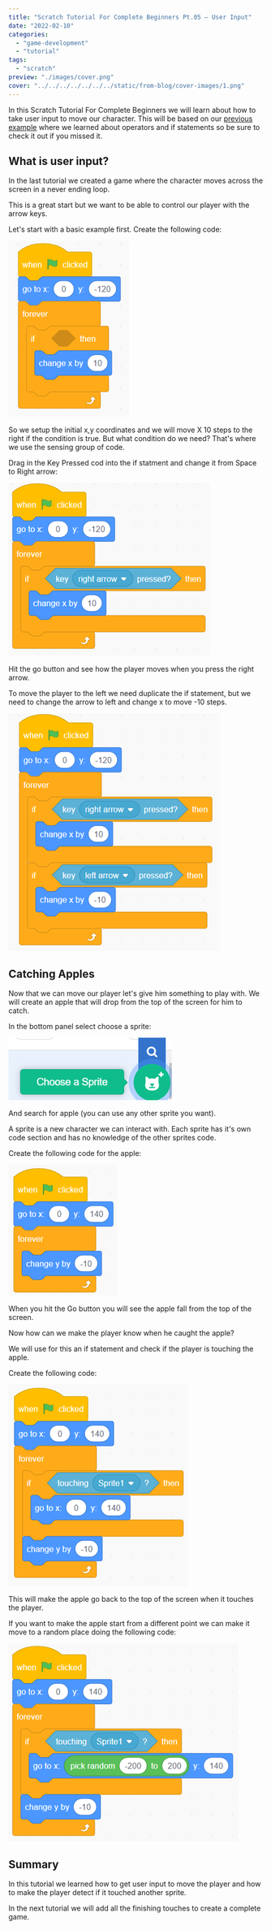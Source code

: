 ```yaml
---
title: "Scratch Tutorial For Complete Beginners Pt.05 – User Input"
date: "2022-02-10"
categories: 
  - "game-development"
  - "tutorial"
tags: 
  - "scratch"
preview: "./images/cover.png"
cover: "../../../../../../../static/from-blog/cover-images/1.png"
---
```


In this Scratch Tutorial For Complete Beginners we will learn about how to take user input to move our character. This will be based on our [previous example](/posts/scratch-tutorial-for-complete-beginners-pt-04-if-else-and-operators/) where we learned about operators and if statements so be sure to check it out if you missed it.

## What is user input?

In the last tutorial we created a game where the character moves across the screen in a never ending loop.

This is a great start but we want to be able to control our player with the arrow keys.

Let's start with a basic example first. Create the following code:

![image1](../../../../../../../static/from-blog/2022/02/2022-02-10-scratch-tutorial-for-complete-beginners-pt-05-user-input/images/image-1.png)

So we setup the initial x,y coordinates and we will move X 10 steps to the right if the condition is true. But what condition do we need? That's where we use the sensing group of code.

Drag in the Key Pressed cod into the if statment and change it from Space to Right arrow:

![image2](../../../../../../../static/from-blog/2022/02/2022-02-10-scratch-tutorial-for-complete-beginners-pt-05-user-input/images/image-3.png)

Hit the go button and see how the player moves when you press the right arrow.

To move the player to the left we need duplicate the if statement, but we need to change the arrow to left and change x to move -10 steps.

![image3](../../../../../../../static/from-blog/2022/02/2022-02-10-scratch-tutorial-for-complete-beginners-pt-05-user-input/images/image-4.png)

## Catching Apples

Now that we can move our player let's give him something to play with. We will create an apple that will drop from the top of the screen for him to catch.

In the bottom panel select choose a sprite:

![image4](../../../../../../../static/from-blog/2022/02/2022-02-10-scratch-tutorial-for-complete-beginners-pt-05-user-input/images/image-5.png)

And search for apple (you can use any other sprite you want).

A sprite is a new character we can interact with. Each sprite has it's own code section and has no knowledge of the other sprites code.

Create the following code for the apple:

![image5](../../../../../../../static/from-blog/2022/02/2022-02-10-scratch-tutorial-for-complete-beginners-pt-05-user-input/images/image-6.png)

When you hit the Go button you will see the apple fall from the top of the screen.

Now how can we make the player know when he caught the apple?

We will use for this an if statement and check if the player is touching the apple.

Create the following code:

![image6](../../../../../../../static/from-blog/2022/02/2022-02-10-scratch-tutorial-for-complete-beginners-pt-05-user-input/images/image-7.png)

This will make the apple go back to the top of the screen when it touches the player.

If you want to make the apple start from a different point we can make it move to a random place doing the following code:

![image7](../../../../../../../static/from-blog/2022/02/2022-02-10-scratch-tutorial-for-complete-beginners-pt-05-user-input/images/image-8.png)

## Summary

In this tutorial we learned how to get user input to move the player and how to make the player detect if it touched another sprite.

In the next tutorial we will add all the finishing touches to create a complete game.

